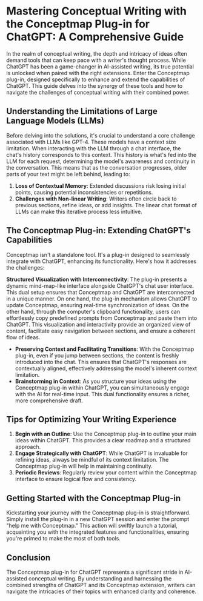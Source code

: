 # Mastering Conceptual Writing with the Conceptmap Plug-in for ChatGPT: A Comprehensive Guide

In the realm of conceptual writing, the depth and intricacy of ideas often demand tools that can keep pace with a writer's thought process. While ChatGPT has been a game-changer in AI-assisted writing, its true potential is unlocked when paired with the right extensions. Enter the Conceptmap plug-in, designed specifically to enhance and extend the capabilities of ChatGPT. This guide delves into the synergy of these tools and how to navigate the challenges of conceptual writing with their combined power.

## Understanding the Limitations of Large Language Models (LLMs)

Before delving into the solutions, it's crucial to understand a core challenge associated with LLMs like GPT-4. These models have a context size limitation. When interacting with the LLM through a chat interface, the chat's history corresponds to this context. This history is what's fed into the LLM for each request, determining the model's awareness and continuity in the conversation. This means that as the conversation progresses, older parts of your text might be left behind, leading to:

1. **Loss of Contextual Memory**: Extended discussions risk losing initial points, causing potential inconsistencies or repetitions.
2. **Challenges with Non-linear Writing**: Writers often circle back to previous sections, refine ideas, or add insights. The linear chat format of LLMs can make this iterative process less intuitive.

## The Conceptmap Plug-in: Extending ChatGPT's Capabilities

Conceptmap isn't a standalone tool. It's a plug-in designed to seamlessly integrate with ChatGPT, enhancing its functionality. Here's how it addresses the challenges:

**Structured Visualization with Interconnectivity**: The plug-in presents a dynamic mind-map-like interface alongside ChatGPT's chat user interface. This dual setup ensures that Conceptmap and ChatGPT are interconnected in a unique manner. On one hand, the plug-in mechanism allows ChatGPT to update Conceptmap, ensuring real-time synchronization of ideas. On the other hand, through the computer's clipboard functionality, users can effortlessly copy predefined prompts from Conceptmap and paste them into ChatGPT. This visualization and interactivity provide an organized view of content, facilitate easy navigation between sections, and ensure a coherent flow of ideas.

- **Preserving Context and Facilitating Transitions**: With the Conceptmap plug-in, even if you jump between sections, the content is freshly introduced into the chat. This ensures that ChatGPT's responses are contextually aligned, effectively addressing the model's inherent context limitation.
- **Brainstorming in Context**: As you structure your ideas using the Conceptmap plug-in within ChatGPT, you can simultaneously engage with the AI for real-time input. This dual functionality ensures a richer, more comprehensive draft.

## Tips for Optimizing Your Writing Experience

1. **Begin with an Outline**: Use the Conceptmap plug-in to outline your main ideas within ChatGPT. This provides a clear roadmap and a structured approach.
2. **Engage Strategically with ChatGPT**: While ChatGPT is invaluable for refining ideas, always be mindful of its context limitation. The Conceptmap plug-in will help in maintaining continuity.
3. **Periodic Reviews**: Regularly review your content within the Conceptmap interface to ensure logical flow and consistency.

## Getting Started with the Conceptmap Plug-in
Kickstarting your journey with the Conceptmap plug-in is straightforward. Simply install the plug-in in a new ChatGPT session and enter the prompt "help me with Conceptmap." This action will swiftly launch a tutorial, acquainting you with the integrated features and functionalities, ensuring you're primed to make the most of both tools.

## Conclusion

The Conceptmap plug-in for ChatGPT represents a significant stride in AI-assisted conceptual writing. By understanding and harnessing the combined strengths of ChatGPT and its Conceptmap extension, writers can navigate the intricacies of their topics with enhanced clarity and coherence.

